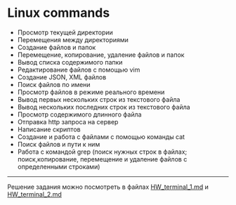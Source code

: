 # Linux commands

* Просмотр текущей директории
* Перемещения между директориями
* Создание файлов и папок
* Перемещение, копирование, удаление файлов и папок
* Вывод списка содержимого папки
* Редактирование файлов с помощью vim
* Создание JSON, XML файлов
* Поиск файлов по имени
* Просмотр файлов в режиме реального времени
* Вывод первых нескольких строк из текстового файла
* Вывод нескольких последних строк из текстового файла
* Просмотр содержимого длинного файла
* Отправка http запроса на сервер 
* Написание скриптов
* Создание и работа с файлами с помощью команды cat
* Поиск файлов и пути к ним
* Работа с командой grep (поиск нужных строк в файлах; поиск,копирование, перемещение и удаление файлов с определенными строками)

---
Решение задания можно посмотреть в файлах [HW_terminal_1.md](https://github.com/GalinaMochanova/Terminal_linux/blob/main/HW_terminal_1.md) и [HW_terminal_2.md](https://github.com/GalinaMochanova/Terminal_linux/blob/main/HW_terminal_2.md)
